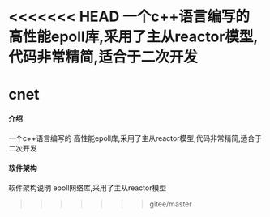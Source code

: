 <<<<<<< HEAD
一个c++语言编写的 高性能epoll库,采用了主从reactor模型,代码非常精简,适合于二次开发
=======
# cnet

#### 介绍
一个c++语言编写的 高性能epoll库,采用了主从reactor模型,代码非常精简,适合于二次开发

#### 软件架构
软件架构说明
epoll网络库,采用了主从reactor模型
 

>>>>>>> gitee/master
